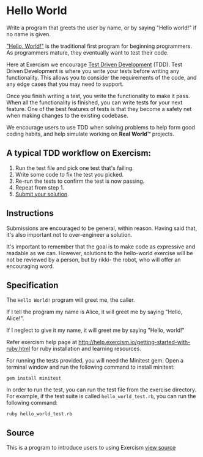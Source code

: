 # Hello World

Write a program that greets the user by name, or by saying "Hello world!" if no name is given.

["Hello, World!"](http://en.wikipedia.org/wiki/%22Hello,_world!%22_program) is the traditional first program for beginning programmers. As programmers mature, they eventually want to test their code.

Here at Exercism we encourage [Test Driven Development](http://en.wikipedia.org/wiki/Test-driven_development) (TDD). Test Driven Development is where you write your tests before writing any functionality. This allows you to consider the requirements of the code, and any edge cases that you may need to support.

Once you finish writing a test, you write the functionality to make it pass. When all the functionality is finished, you can write tests for your next feature. One of the best features of tests is that they become a safety net when making changes to the existing codebase.

We encourage users to use TDD when solving problems to help form good coding habits,
and help simulate working on **Real World™** projects.

## A typical TDD workflow on Exercism:

1. Run the test file and pick one test that's failing.
2. Write some code to fix the test you picked.
3. Re-run the tests to confirm the test is now passing.
4. Repeat from step 1.
5. [Submit your solution](http://help.exercism.io/submitting-exercises.html).

## Instructions

Submissions are encouraged to be general, within reason. Having said that, it's also important not to over-engineer a solution.

It's important to remember that the goal is to make code as expressive and readable as we can. However, solutions to the hello-world exercise will be not be reviewed by a person, but by rikki- the robot, who will offer an encouraging word.

## Specification

The `Hello World!` program will greet me, the caller.

If I tell the program my name is Alice, it will greet me by saying "Hello, Alice!".

If I neglect to give it my name, it will greet me by saying "Hello, world!"

Refer exercism help page at http://help.exercism.io/getting-started-with-ruby.html for ruby installation and learning resources.

For running the tests provided, you will need the Minitest gem. Open a terminal window and run the following command to install minitest:

    gem install minitest

In order to run the test, you can run the test file from the exercise directory. For example, if the test suite is called `hello_world_test.rb`, you can run the following command:

    ruby hello_world_test.rb

## Source

This is a program to introduce users to using Exercism [view source](http://en.wikipedia.org/wiki/%22Hello,_world!%22_program)
